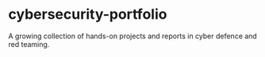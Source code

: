 # cybersecurity-portfolio
A growing collection of hands-on projects and reports in cyber defence and red teaming.
